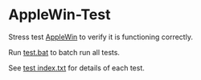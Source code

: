 # AppleWin-Test

Stress test [AppleWin](https://github.com/AppleWin/AppleWin) to verify it is functioning correctly.

Run [test.bat](test.bat) to batch run all tests.

See [test index.txt](test%20index.txt) for details of each test.

